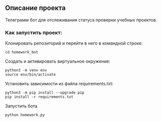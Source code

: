 ## Описание проекта 
Телеграмм бот для отслеживания статуса проверки учебных проектов. 

### Как запустить проект:
Клонировать репозиторий и перейти в него в командной строке:
```
cd homework_bot
```
Cоздать и активировать виртуальное окружение:
```
python3 -m venv env
source env/bin/activate
```
Установить зависимости из файла requirements.txt:
```
python3 -m pip install --upgrade pip
pip install -r requirements.txt
```
Запустить бота 
```
python homework.py
```
